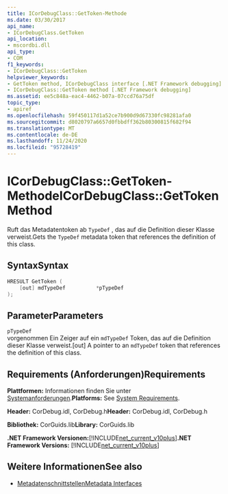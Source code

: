 ```yaml
---
title: ICorDebugClass::GetToken-Methode
ms.date: 03/30/2017
api_name:
- ICorDebugClass.GetToken
api_location:
- mscordbi.dll
api_type:
- COM
f1_keywords:
- ICorDebugClass::GetToken
helpviewer_keywords:
- GetToken method, ICorDebugClass interface [.NET Framework debugging]
- ICorDebugClass::GetToken method [.NET Framework debugging]
ms.assetid: ee5c848a-eac4-4462-b07a-07ccd76a75df
topic_type:
- apiref
ms.openlocfilehash: 59f450117d1a52ce7b900d9d67330fc98281afa0
ms.sourcegitcommit: d8020797a6657d0fbbdff362b80300815f682f94
ms.translationtype: MT
ms.contentlocale: de-DE
ms.lasthandoff: 11/24/2020
ms.locfileid: "95728419"
---
```

# <a name="icordebugclassgettoken-method"></a><span data-ttu-id="58cec-102">ICorDebugClass::GetToken-Methode</span><span class="sxs-lookup"><span data-stu-id="58cec-102">ICorDebugClass::GetToken Method</span></span>

<span data-ttu-id="58cec-103">Ruft das Metadatentoken ab `TypeDef` , das auf die Definition dieser Klasse verweist.</span><span class="sxs-lookup"><span data-stu-id="58cec-103">Gets the `TypeDef` metadata token that references the definition of this class.</span></span>  
  
## <a name="syntax"></a><span data-ttu-id="58cec-104">Syntax</span><span class="sxs-lookup"><span data-stu-id="58cec-104">Syntax</span></span>  
  
```cpp  
HRESULT GetToken (  
    [out] mdTypeDef          *pTypeDef  
);  
```  
  
## <a name="parameters"></a><span data-ttu-id="58cec-105">Parameter</span><span class="sxs-lookup"><span data-stu-id="58cec-105">Parameters</span></span>  

 `pTypeDef`  
 <span data-ttu-id="58cec-106">vorgenommen Ein Zeiger auf ein `mdTypeDef` Token, das auf die Definition dieser Klasse verweist.</span><span class="sxs-lookup"><span data-stu-id="58cec-106">[out] A pointer to an `mdTypeDef` token that references the definition of this class.</span></span>  
  
## <a name="requirements"></a><span data-ttu-id="58cec-107">Requirements (Anforderungen)</span><span class="sxs-lookup"><span data-stu-id="58cec-107">Requirements</span></span>  

 <span data-ttu-id="58cec-108">**Plattformen:** Informationen finden Sie unter [Systemanforderungen](../../get-started/system-requirements.md).</span><span class="sxs-lookup"><span data-stu-id="58cec-108">**Platforms:** See [System Requirements](../../get-started/system-requirements.md).</span></span>  
  
 <span data-ttu-id="58cec-109">**Header:** CorDebug.idl, CorDebug.h</span><span class="sxs-lookup"><span data-stu-id="58cec-109">**Header:** CorDebug.idl, CorDebug.h</span></span>  
  
 <span data-ttu-id="58cec-110">**Bibliothek:** CorGuids.lib</span><span class="sxs-lookup"><span data-stu-id="58cec-110">**Library:** CorGuids.lib</span></span>  
  
 <span data-ttu-id="58cec-111">**.NET Framework Versionen:**[!INCLUDE[net_current_v10plus](../../../../includes/net-current-v10plus-md.md)]</span><span class="sxs-lookup"><span data-stu-id="58cec-111">**.NET Framework Versions:** [!INCLUDE[net_current_v10plus](../../../../includes/net-current-v10plus-md.md)]</span></span>  
  
## <a name="see-also"></a><span data-ttu-id="58cec-112">Weitere Informationen</span><span class="sxs-lookup"><span data-stu-id="58cec-112">See also</span></span>

- [<span data-ttu-id="58cec-113">Metadatenschnittstellen</span><span class="sxs-lookup"><span data-stu-id="58cec-113">Metadata Interfaces</span></span>](../metadata/metadata-interfaces.md)
